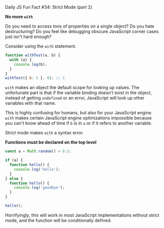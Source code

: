 Daily JS Fun Fact #34: Strict Mode (part 2)

**No more `with`**

Do you need to access tons of properties on a single object? Do you hate destructuring? Do you feel like debugging obscure JavaScript corner cases just isn't hard enough?

Consider using the `with` statement.

```js
function withTest(a, b) {
  with (a) {
    console.log(b);
  }
}
withTest({ b: 5 }, 6); // 5
```

`with` makes an object the default scope for looking up values. The unfortunate part is that if the variable binding doesn't exist in the object, instead of getting `undefined` or an error, JavaScript will look up other variables with that name.

This is highly confusing for humans, but also for your JavaScript engine. `with` makes certain JavaScript engine optimizations impossible because you can't know ahead of time if `b` is in `a` or if it refers to another variable.

Strict mode makes `with` a syntax error.

**Functions must be declared on the top level**

```js
const a = Math.random() > 0.5;

if (a) {
  function hello() {
    console.log('hello');
  }
} else {
  function hello() {
    console.log('goodbye');
  }
}

hello();
```

Horrifyingly, this will work in most JavaScript implementations without strict mode, and the function will be conditionally defined.
